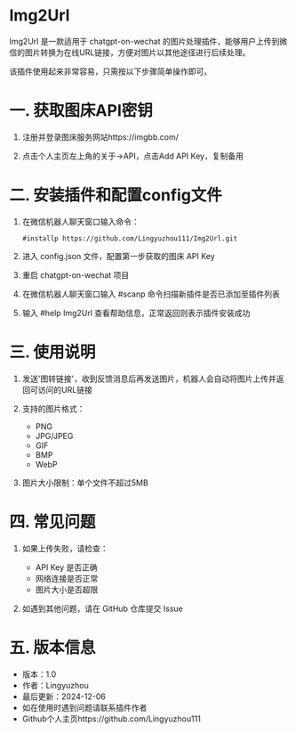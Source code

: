 # Img2Url

Img2Url 是一款适用于 chatgpt-on-wechat 的图片处理插件，能够用户上传到微信的图片转换为在线URL链接，方便对图片以其他途径进行后续处理。

该插件使用起来非常容易，只需按以下步骤简单操作即可。

# 一. 获取图床API密钥
1. 注册并登录图床服务网站https://imgbb.com/

2. 点击个人主页左上角的关于→API，点击Add API Key，复制备用

# 二. 安装插件和配置config文件
1. 在微信机器人聊天窗口输入命令：
   ```
   #installp https://github.com/Lingyuzhou111/Img2Url.git
   ```

2. 进入 config.json 文件，配置第一步获取的图床 API Key

3. 重启 chatgpt-on-wechat 项目

4. 在微信机器人聊天窗口输入 #scanp 命令扫描新插件是否已添加至插件列表

5. 输入 #help Img2Url 查看帮助信息，正常返回则表示插件安装成功

# 三. 使用说明
1. 发送'图转链接'，收到反馈消息后再发送图片，机器人会自动将图片上传并返回可访问的URL链接

2. 支持的图片格式：
   - PNG
   - JPG/JPEG
   - GIF
   - BMP
   - WebP

3. 图片大小限制：单个文件不超过5MB

# 四. 常见问题
1. 如果上传失败，请检查：
   - API Key 是否正确
   - 网络连接是否正常
   - 图片大小是否超限

2. 如遇到其他问题，请在 GitHub 仓库提交 Issue

# 五. 版本信息
- 版本：1.0
- 作者：Lingyuzhou
- 最后更新：2024-12-06
- 如在使用时遇到问题请联系插件作者 
- Github个人主页https://github.com/Lingyuzhou111
